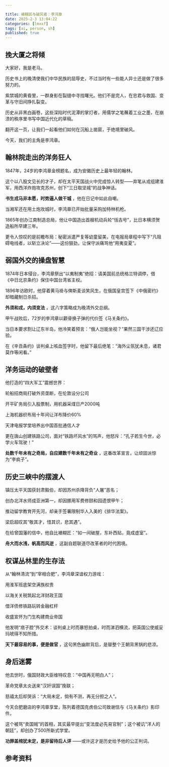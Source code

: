 ```yaml
---

title: 裱糊匠与破风者：李鸿章
date: 2025-2-3 13:04:22 
categories: [lmxxf]
tags: [ai, person, sh]
published: true
---
```


## 挽大厦之将倾

大家好，我是老马。

历史书上的晚清使我们中华民族的屈辱史，不过当时有一些能人异士还是做了很多努力的。

紫禁城的黄昏里，一群身影在裂缝中寻找曙光。他们不是完人，在忠君与救国、变革与守旧间挣扎裂变。

历史从非黑白画卷，这些深陷时代泥潭的掌灯者，用儒学之笔蘸着工业之墨，在崩溃的秩序里书写中国近代化的草稿。

翻开这一页，让我们一起看他们如何在沉船上凿窗，于绝境里破风。

今天，我们的主角是李鸿章。

## 翰林院走出的洋务狂人

1847年，24岁的李鸿章金榜题名，成为安徽历史上最年轻的翰林。

这个以八股文见长的才子，却在太平天国战火中完成惊人转型——弃笔从戎组建淮军，用西洋炸炮攻克苏州，创下“三日取坚城”的战争神话。

**书生戎马非本愿，时势逼人做干城** ，他在日记中如此自嘲。  

当湘军还在用土炮攻城时，李鸿章已开始批量采购加特林机枪。

1865年创办江南制造总局，他让中国造出首艘机动兵轮“恬吉号”，比日本横须贺造船所早建三年。

更令人惊叹的是前瞻布局：秘密派遣严复等幼童留美，在电报局章程中写下“凡阻碍电线者，以斩立决论”——这份狠劲，让保守派痛骂他“用夷变夏”。  

## 弱国外交的操盘智慧

1874年日本侵台，李鸿章祭出“以夷制夷”绝招：请美国前总统格兰特调停，借《中日北京条约》保住中国台湾省主权。

1896年访欧时，他穿着黄马褂与俾斯麦谈笑风生，在俄国皇宫签下《中俄密约》却暗藏制日杀招。

**外须和戎，内须变法** ，这八字策略成为晚清外交总纲。  

甲午战败后，72岁的李鸿章以颧骨换子弹的代价签《马关条约》。

当日本要求割让辽东半岛，他冷笑着预言：“俄人岂能坐视？”果然三国干涉还辽应验。

在《辛丑条约》谈判桌上咳血签字时，他留下最后绝笔：“海外尘氛犹未息，诸君莫作等闲看。”  

## 洋务运动的破壁者

他打造的“四大军工”震撼世界：  

轮船招商局打破外资垄断，在伦敦设分公司  

开平矿务局引入股票制，用机器采煤日产2000吨  

上海机器织布局十年间让洋布降价60%  

天津电报学堂培养出中国首批通信人才  

更在唐山创建铁路公司，面对“铁路坏风水”的骂声，他怒斥：“孔子若生今世，必学火车驾驶！” 

**处数千年未有之奇局，自应建数千年未有之奇业** ，这番改革宣言，让顽固派惊为“李疯子”。  

## 历史三峡中的摆渡人

镇压太平天国获封肃毅伯，却因苏州杀降背负“人屠”恶名； 

创办北洋水师成亚洲第一，却因挪用军费修颐和园遗恨甲午； 

推动留学教育开先河，却亲手签署限制华人入美的《排华法案》。  

梁启超叹其“敬其才，惜其识，悲其遇”。

在给曾国藩的信中，他自比裱糊匠：“如一间破屋，东补西贴，竟成虚室”。

**舟大而水浅，帆高而风逆** ，这副自题联道尽改革者的时代困境。  

## 权谋丛林里的生存法

从“翰林清流”到“宰相合肥”，李鸿章深谙权力游戏：  

用淮军班底架空满族权贵  

以海关关税筑起北洋财政王国  

借洋债修铁路玩转金融杠杆  

收盛宣怀为门生构建商业帝国  

他发明“痞子腔”外交术：谈判桌上时而暴怒拍桌，时而涕泗横流，把英国公使威妥玛唬得不知所措。

**天下最容易的事，便是做官** ，这句黑色幽默背后，是替整个王朝背黑锅的悲凉。  

## 身后迷雾

他去世时，俄国财政大臣维特叹息：“中国再无明白人”；  

革命党章太炎送来“汉奸误国”挽联；  

慈禧太后却哭诉：“大局未定，倘有不测，再无分担之人”。  

今天合肥磨店的李鸿章享堂，陈列着德国克虏伯公司致谢信与《马关条约》影印件。

这个被骂“卖国贼”的首相，其实最早提出“变法度必先易官制”；这个被讥“洋人的朝廷”，却创办了500所新式学堂。

**功罪盖棺犹未定，是非留待后人评** ——或许这才是历史给予他的公正判词。  

## 参考资料


